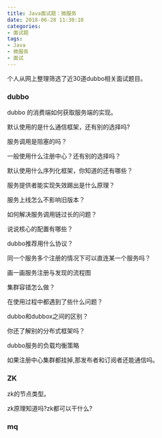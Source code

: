 ```yaml
---
title: Java面试题：微服务
date: 2018-06-28 11:30:10
categories:
- 面试题
tags:
- Java
- 微服务
- 面试
---
```


  个人从网上整理筛选了近30道dubbo相关面试题目。

### dubbo

  dubbo 的消费端如何获取服务端的实现。

  默认使用的是什么通信框架，还有别的选择吗?  

  服务调用是阻塞的吗？  
  	
  一般使用什么注册中心？还有别的选择吗？  
  
  默认使用什么序列化框架，你知道的还有哪些？  

  服务提供者能实现失效踢出是什么原理？  

  <!-- more -->

  服务上线怎么不影响旧版本？  
  
  如何解决服务调用链过长的问题？  
  
  说说核心的配置有哪些？  

  dubbo推荐用什么协议？  

  同一个服务多个注册的情况下可以直连某一个服务吗？  

  画一画服务注册与发现的流程图  
  
  集群容错怎么做？  
  
  在使用过程中都遇到了些什么问题？  
  
  dubbo和dubbox之间的区别？

  你还了解别的分布式框架吗？ 

  dubbo服务的负载均衡策略

  如果注册中心集群都挂掉,那发布者和订阅者还能通信吗。
  
### ZK

  zk的节点类型。

  zk原理知道吗?zk都可以干什么?

### mq
	